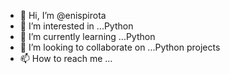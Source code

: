 - 👋 Hi, I’m @enispirota
- 👀 I’m interested in ...Python
- 🌱 I’m currently learning ...Python
- 💞️ I’m looking to collaborate on ...Python projects
- 📫 How to reach me ...

<!---
enispirota/enispirota is a ✨ special ✨ repository because its `README.md` (this file) appears on your GitHub profile.
You can click the Preview link to take a look at your changes.
--->
